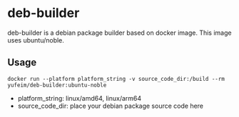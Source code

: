 # deb-builder
deb-builder is a debian package builder based on docker image. This image uses ubuntu/noble.

## Usage
`docker run --platform platform_string -v source_code_dir:/build --rm yufeim/deb-builder:ubuntu-noble`
- platform_string: linux/amd64, linux/arm64
- source_code_dir: place your debian package source code here
